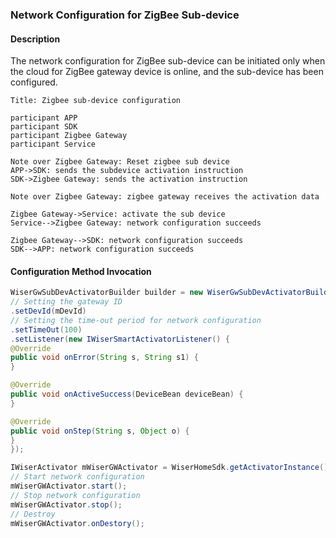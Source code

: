 ### Network Configuration for ZigBee Sub-device

#### Description

The network configuration for ZigBee sub-device can be initiated only when the cloud for ZigBee gateway device is online, and the sub-device has been configured.

```sequence
Title: Zigbee sub-device configuration

participant APP
participant SDK
participant Zigbee Gateway
participant Service

Note over Zigbee Gateway: Reset zigbee sub device
APP->SDK: sends the subdevice activation instruction
SDK->Zigbee Gateway: sends the activation instruction

Note over Zigbee Gateway: zigbee gateway receives the activation data

Zigbee Gateway->Service: activate the sub device
Service-->Zigbee Gateway: network configuration succeeds

Zigbee Gateway-->SDK: network configuration succeeds
SDK-->APP: network configuration succeeds

```

#### Configuration Method Invocation

```java
WiserGwSubDevActivatorBuilder builder = new WiserGwSubDevActivatorBuilder()
// Setting the gateway ID
.setDevId(mDevId)
// Setting the time-out period for network configuration
.setTimeOut(100)
.setListener(new IWiserSmartActivatorListener() {
@Override
public void onError(String s, String s1) {
}

@Override
public void onActiveSuccess(DeviceBean deviceBean) {
}

@Override
public void onStep(String s, Object o) {
}
});

IWiserActivator mWiserGWActivator = WiserHomeSdk.getActivatorInstance(). newGwSubDevActivator(builder);
// Start network configuration
mWiserGWActivator.start();
// Stop network configuration
mWiserGWActivator.stop();
// Destroy
mWiserGWActivator.onDestory();
```
